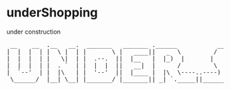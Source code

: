 # underShopping
under construction 
<pre> __    __  .__   __.  _______   _______ .______           _______. __    __    ______   .______   .______    __  .__   __.   _______ 
|  |  |  | |  \ |  | |       \ |   ____||   _  \         /       ||  |  |  |  /  __  \  |   _  \  |   _  \  |  | |  \ |  |  /  _____|
|  |  |  | |   \|  | |  .--.  ||  |__   |  |_)  |       |   (----`|  |__|  | |  |  |  | |  |_)  | |  |_)  | |  | |   \|  | |  |  __  
|  |  |  | |  . `  | |  |  |  ||   __|  |      /         \   \    |   __   | |  |  |  | |   ___/  |   ___/  |  | |  . `  | |  | |_ | 
|  `--'  | |  |\   | |  '--'  ||  |____ |  |\  \----..----)   |   |  |  |  | |  `--'  | |  |      |  |      |  | |  |\   | |  |__| | 
 \______/  |__| \__| |_______/ |_______|| _| `._____||_______/    |__|  |__|  \______/  | _|      | _|      |__| |__| \__|  \______| 
                                                                                                                                     
                                                                                                                                                                                   
  </pre>
